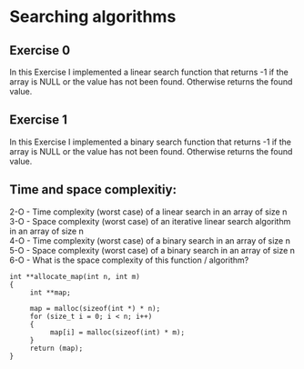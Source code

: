 # Searching algorithms
## Exercise 0

In this Exercise I implemented a linear search function that returns -1 if the array is NULL or the value has not been found. Otherwise returns the found value.

## Exercise 1

In this Exercise I implemented a binary search function that returns -1 if the array is NULL or the value has not been found. Otherwise returns the found value.

## Time and space complexitiy:

2-O - Time complexity (worst case) of a linear search in an array of size n  
3-O - Space complexity (worst case) of an iterative linear search algorithm in an array of size n  
4-O - Time complexity (worst case) of a binary search in an array of size n  
5-O - Space complexity (worst case) of a binary search in an array of size n  
6-O - What is the space complexity of this function / algorithm?  

```
int **allocate_map(int n, int m)
{
     int **map;

     map = malloc(sizeof(int *) * n);
     for (size_t i = 0; i < n; i++)
     {
          map[i] = malloc(sizeof(int) * m);
     }
     return (map);
}